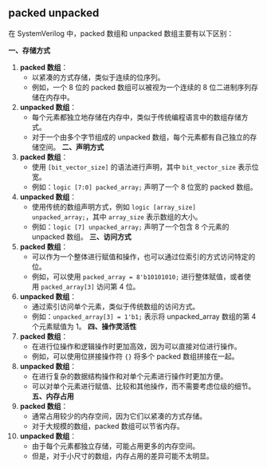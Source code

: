 ## packed unpacked
在 SystemVerilog 中，packed 数组和 unpacked 数组主要有以下区别：

**一、存储方式**
1.  **packed 数组**：
    -   以紧凑的方式存储，类似于连续的位序列。
    -   例如，一个 8 位的 packed 数组可以被视为一个连续的 8 位二进制序列存储在内存中。
2.  **unpacked 数组**：
    -   每个元素都独立地存储在内存中，类似于传统编程语言中的数组存储方式。
    -   对于一个由多个字节组成的 unpacked 数组，每个元素都有自己独立的存储空间。
**二、声明方式**
1.  **packed 数组**：
    -   使用 `[bit_vector_size]` 的语法进行声明，其中 `bit_vector_size` 表示位宽。
    -   例如：`logic [7:0] packed_array;` 声明了一个 8 位宽的 packed 数组。
2.  **unpacked 数组**：
    -   使用传统的数组声明方式，例如 `logic [array_size] unpacked_array;`，其中 `array_size` 表示数组的大小。
    -   例如：`logic [7] unpacked_array;` 声明了一个包含 8 个元素的 unpacked 数组。
**三、访问方式**
1.  **packed 数组**：
    -   可以作为一个整体进行赋值和操作，也可以通过位索引的方式访问特定的位。
    -   例如，可以使用 `packed_array = 8'b10101010;` 进行整体赋值，或者使用 `packed_array[3]` 访问第 4 位。
2.  **unpacked 数组**：
    -   通过索引访问单个元素，类似于传统数组的访问方式。
    -   例如：`unpacked_array[3] = 1'b1;` 表示将 unpacked_array 数组的第 4 个元素赋值为 1。
**四、操作灵活性**
1.  **packed 数组**：
    -   在进行位操作和逻辑操作时更加高效，因为可以直接对位进行操作。
    -   例如，可以使用位拼接操作符 `{}` 将多个 packed 数组拼接在一起。
2.  **unpacked 数组**：
    -   在进行复杂的数据结构操作和对单个元素进行操作时更加方便。
    -   可以对单个元素进行赋值、比较和其他操作，而不需要考虑位级的细节。
**五、内存占用**
1.  **packed 数组**：
    -   通常占用较少的内存空间，因为它们以紧凑的方式存储。
    -   对于大规模的数组，packed 数组可以节省内存。
2.  **unpacked 数组**：
    -   由于每个元素都独立存储，可能占用更多的内存空间。
    -   但是，对于小尺寸的数组，内存占用的差异可能不太明显。
